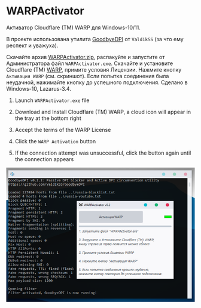 # WARPActivator
Активатор Cloudflare (TM) WARP для Windows-10/11.

В проекте использована утилита [GoodbyeDPI](https://github.com/ValdikSS/GoodbyeDPI) от `ValdikSS` (за что ему респект и уважуха).

Скачайте архив [WARPActivator.zip](https://github.com/AKotov-dev/WARPActivator/raw/main/WARPActivator.zip), распакуйте и запустите от Администратора файл `WARPActivator.exe`. Скачайте и установите Cloudflare (TM) [WARP](https://1111-releases.cloudflareclient.com/win/latest), примите условия Лицензии. Нажмите кнопку `Активация WARP` (см. скриншот). Если попытка соединения была неудачной, нажимайте кнопку до успешного подключения. Сделано в Windows-10, Lazarus-3.4.

1. Launch `WARPActivator.exe` file

2. Download and Install Cloudflare (TM) WARP,
a cloud icon will appear in the tray at the bottom right

3. Accept the terms of the WARP License

4. Click the `WARP Activation` button

5. If the connection attempt was unsuccessful,
click the button again until the connection appears

![](https://github.com/AKotov-dev/WARPActivator/blob/main/ScreenShot3.png)
